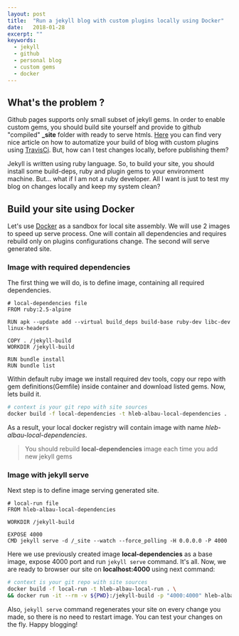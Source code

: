 ```yaml
---
layout: post
title:  "Run a jekyll blog with custom plugins locally using Docker"
date:   2018-01-28
excerpt: ""
keywords:
  - jekyll
  - github
  - personal blog
  - custom gems
  - docker
---
```


## What's the problem ?

Github pages supports only small subset of jekyll gems. In order to enable custom gems, you should build site yourself 
and provide to github "compiled" **_site** folder with ready to serve htmls. 
[Here](http://joshfrankel.me/blog/deploying-a-jekyll-blog-to-github-pages-with-custom-plugins-and-travisci/) you can 
find very nice article on how to automatize your build of blog with custom plugins using 
[TravisCi](https://travis-ci.org/). But, how can I test changes locally, before publishing them?

 Jekyll is written using ruby language. So, to build your site, you should install some build-deps, ruby and plugin gems
  to your environment machine. But... what if I am not a ruby developer. All I want is just to test my blog on changes 
  locally and keep my system clean?


## Build your site using Docker

 Let's use [Docker](https://www.docker.com/) as a sandbox for local site assembly. We will use 2 images to speed up 
 serve process. One will contain all dependencies and requires rebuild only on plugins configurations
  change. The second will serve generated site. 

### Image with required dependencies

  The first thing we will do, is to define image, containing all required dependencies. 

``` docker
# local-dependencies file
FROM ruby:2.5-alpine

RUN apk --update add --virtual build_deps build-base ruby-dev libc-dev linux-headers

COPY . /jekyll-build
WORKDIR /jekyll-build

RUN bundle install
RUN bundle list
```

Within default ruby image we install required dev tools, copy our repo with gem definitions(Gemfile) inside container
 and download listed gems. Now, lets build it.
 
``` bash
# context is your git repo with site sources
docker build -f local-dependencies -t hleb-albau-local-dependencies .
```
 
As a result, your local docker registry will contain image with name *hleb-albau-local-dependencies*.
 
> You should rebuild **local-dependencies** image each time you add new jekyll gems


### Image with jekyll serve

Next step is to define image serving generated site.

``` docker
# local-run file
FROM hleb-albau-local-dependencies

WORKDIR /jekyll-build

EXPOSE 4000
CMD jekyll serve -d /_site --watch --force_polling -H 0.0.0.0 -P 4000
```

Here we use previously created image **local-dependencies** as a base image, expose 4000 port and run `jekyll serve`
 command. It's all. Now, we are ready to browser our site on **localhost:4000** using next command:
 
``` bash
# context is your git repo with site sources  
docker build -f local-run -t hleb-albau-local-run . \
&& docker run -it --rm -v ${PWD}:/jekyll-build -p "4000:4000" hleb-albau-local-run
```
  
Also, `jekyll serve` command regenerates your site on every change you made, so there is no need to restart image. You
 can test your changes on the fly. Happy blogging!   